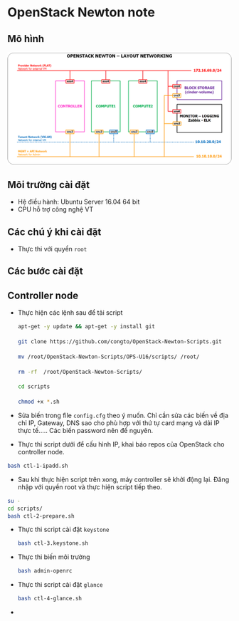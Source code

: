 ﻿# OpenStack Newton note

## Mô hình

![Mô hình cài đặt](../images/topo-openstack-newton.png)


## Môi trường cài đặt

- Hệ điều hành: Ubuntu Server 16.04 64 bit
- CPU hỗ trợ công nghệ VT

## Các chú ý khi cài đặt

- Thực thi với quyền `root`



## Các bước cài đặt
## Controller node
- Thực hiện các lệnh sau để tải script

	```sh
	apt-get -y update && apt-get -y install git 

	git clone https://github.com/congto/OpenStack-Newton-Scripts.git

	mv /root/OpenStack-Newton-Scripts/OPS-U16/scripts/ /root/

	rm -rf  /root/OpenStack-Newton-Scripts/

	cd scripts

	chmod +x *.sh
	```

- Sửa biến trong file `config.cfg` theo ý muốn. Chỉ cần sửa các biến về địa chỉ IP, Gateway, DNS  sao cho phù hợp với thứ tự card mạng và dải IP thực tế..... Các biến password nên để nguyên.


- Thực thi script dưới để cấu hình IP, khai báo repos của OpenStack cho controller node.
 ```sh
 bash ctl-1-ipadd.sh
 ```
 
- Sau khi thực hiện script trên xong, máy controller sẽ khởi động lại. Đăng nhập với quyền root và thực hiện script tiếp theo.
 ```sh
 su - 
 cd scripts/
 bash ctl-2-prepare.sh
 ```
 
- Thực thi script cài đặt `keystone`

    ```sh
    bash ctl-3.keystone.sh
    ```
    
- Thực thi biến môi trường

    ```sh
    bash admin-openrc
    ```
    
- Thực thi script cài đặt `glance`

    ```sh
    bash ctl-4-glance.sh
    ```
    
- 